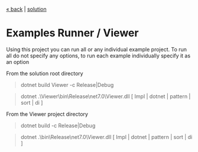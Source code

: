 [« back](../README.md#do-you-need-to-know-how-to-implement-design-patterns) | [solution](./)
# Examples Runner / Viewer

Using this project you can run all or any individual example project. To run all do not specify any options, to run each example individually specify it as an option

From the solution root directory
> dotnet build Viewer -c Release|Debug

> dotnet .\Viewer\bin\Release\net7.0\Viewer.dll [ Impl | dotnet | pattern | sort | di ]

From the Viewer project directory
> dotnet build -c Release|Debug

> dotnet .\bin\Release\net7.0\Viewer.dll [ Impl | dotnet | pattern | sort | di ]